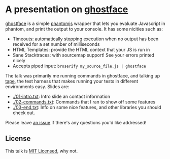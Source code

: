 # A presentation on [ghostface][1]

[ghostface][1] is a simple [phantomjs][2] wrapper that lets you evaluate
Javascript in phantom, and print the output to your console. It has some
nicities such as:

- Timeouts: automatically stopping execution when no output has been received
  for a set number of milliseconds
- HTML Templates: provide the HTML context that your JS is run in
- Sane Stacktraces: with sourcemap support! See your errors printed nicely
- Accepts piped input: `broserify my_source_file.js | ghostface`

The talk was primarily me running commands in ghostface, and talking up
[tape][3], the test harness that makes running your tests in different
environments easy. Slides are:

- [./01-intro.txt](./01-intro.txt): Intro slide an contact information
- [./02-commands.txt](./02-commands.txt): Commands that I ran to show off some features
- [./03-end.txt](./03-end.txt): Info on some nice features, and other libraries you should
  check out.

Please leave [an issue][4] if there's any questions you'd like addressed!

## License

This talk is [MIT Licensed](./LICENSE), why not.

[1]: http://npm.im/ghostface
[2]: http://phantomjs.org/
[3]: https://github.com/substack/tape
[4]: https://github.com/fardog/pdxnode-ghostface-presentation/issues
